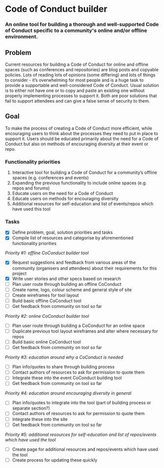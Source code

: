 # Code of Conduct builder
### An online tool for building a thorough and well-supported Code of Conduct specific to a community's online and/or offline environment.

## Problem
Current resources for building a Code of Conduct for online and offline spaces (such as conferences and repositories) are blog posts and copyable policies. Lots of reading lots of opinions (some differing) and lots of things to consider - it’s overwhelming for most people and is a huge task to provide a supportable and well-considered Code of Conduct. Usual solution is to either not have one or to copy and paste an existing one without properly implementing processes to support it. Both are poor solutions that fail to support attendees and can give a false sense of security to them.

## Goal
To make the process of creating a Code of Conduct more efficient, while encouraging users to think about the processes they need to put in place to support it. Users should be educated primarily about the need for a Code of Conduct but also on methods of encouraging diversity at their event or repo.

### Functionality priorities
1. Interactive tool for building a Code of Conduct for a community’s offline spaces (e.g. conferences and events)
2. Expanding the previous functionality to include online spaces (e.g. repos and forums)
2. Educate users on the need for a Code of Conduct
3. Educate users on methods for encouraging diversity
4. Additional resources for self-education and list of events/repos which have used this tool

### Tasks
- [x] Define problem, goal, solution priorities and tasks
- [x] Compile list of resources and categorise by aforementioned functionality priorities

*Priority #1: offline CoConduct builder tool*
- [x] Request suggestions and feedback from various areas of the community (organisers and attendees) about their requirements for this project
- [x] Write user stories and other specs based on research
- [ ] Plan user route through building an offline CoConduct
- [ ] Create name, logo, colour scheme and general style of site
- [ ] Create wireframes for tool layout
- [ ] Build basic offline CoConduct tool
- [ ] Get feedback from community on tool so far

*Priority #2: online CoConduct builder tool*
- [ ] Plan user route through building a CoConduct for an online space
- [ ] Duplicate previous tool layout wireframes and alter where necessary for repos
- [ ] Build basic online CoConduct tool
- [ ] Get feedback from community on tool so far

*Priority #3: education around why a CoConduct is needed*
- [ ] Plan info/quotes to share through building process
- [ ] Contact authors of resources to ask for permission to quote them
- [ ] Integrate these into the event CoConduct building tool
- [ ] Get feedback from community on tool so far

*Priority #4: education around encouraging diversity in general*
- [ ] Plan info/quotes to integrate into the tool (part of building process or separate section?)
- [ ] Contact authors of resources to ask for permission to quote them
- [ ] Integrate these into the site
- [ ] Get feedback from community on tool so far

*Priority #5: additional resources for self-education and list of repos/events which have used the tool*
- [ ] Create page for additional resources and repos/events which have used the tool
- [ ] Create process for updating these quickly
